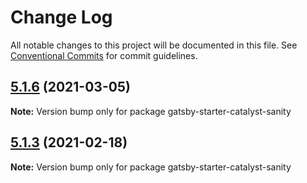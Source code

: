 # Change Log

All notable changes to this project will be documented in this file.
See [Conventional Commits](https://conventionalcommits.org) for commit guidelines.

## [5.1.6](https://github.com/ehowey/gatsby-starter-catalyst-core/compare/gatsby-starter-catalyst-sanity@5.1.5...gatsby-starter-catalyst-sanity@5.1.6) (2021-03-05)

**Note:** Version bump only for package gatsby-starter-catalyst-sanity





## [5.1.3](https://github.com/ehowey/gatsby-starter-catalyst-core/compare/gatsby-starter-catalyst-sanity@5.1.2...gatsby-starter-catalyst-sanity@5.1.3) (2021-02-18)

**Note:** Version bump only for package gatsby-starter-catalyst-sanity
